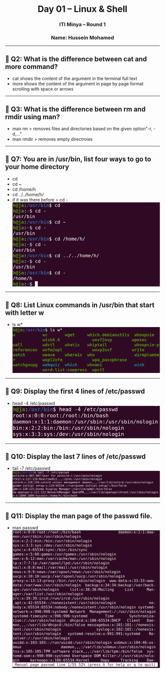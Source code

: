 <h1 align="center">Day 01 – Linux & Shell</h1>
<h3 align="center">ITI Minya – Round 1</h3>
<h3 align="center">Name: Hussein Mohamed</h3>

---

## 🔸 Q2: What is the difference between cat and more command?

- cat shows the content of the argument in the terminal full text
- more shows the content of the argument in page by page format scrolling with space or arrows

---
## 🔸 Q3: What is the difference between rm and rmdir using man?

- man rm > removes files and directories based on the given option"-r, -d,..."
- man rmdir > removes empty directroies

---
## 🔸 Q7: You are in /usr/bin, list four ways to go to your home directory

- cd
- cd ~
- cd /home/h
- cd ../../home/h/
- if it was there before > cd -
![home](001.png)

---
## 🔸 Q8: List Linux commands in /usr/bin that start with letter w

- ls w*
![w](002.png)

---
## 🔸 Q9: Display the first 4 lines of /etc/passwd

- head -4 /etc/passwd
![haed](003.png)

---
## 🔸 Q10: Display the last 7 lines of /etc/passwd

- tail -7 /etc/passwd
![tail](004.png)

---
## 🔸 Q11: Display the man page of the passwd file.

- man passwd
![man](005.png)

